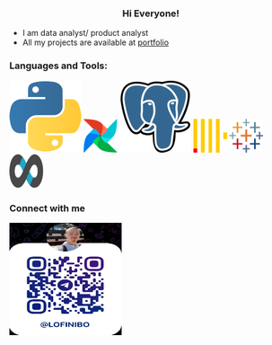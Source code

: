 <h3 align="center"> Hi Everyone!</h3>

- I am data analyst/ product analyst
- All my projects are available at [portfolio](https://nikitaboyarkin.github.io/Personal_Projects.github.io/)


<h3 align="left">Languages and Tools:</h3>

<img src="assets/python-icon.svg">  <img src="assets/apache-airflow.svg" width="60" height="60">  <img src="assets/postgresql-icon.svg">  <img src="assets/clickhouse.svg" width="60" height="60">  <img src="assets/tableau-icon.svg" width="60" height="60">  <img src="assets/apache-superset-icon.svg" width="60" height="60">



<h3 align="left"> Connect with me </h3>
<img src="assets/telegrem_qr_code.JPG" width="200" height="200">



